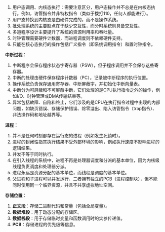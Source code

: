 1. 用户态调用、内核态执行：需要注意区分，用户态操作并不总是在内核态执行。例如，访管指令并非特权指令（类似于拨打110，任何人都能进行）。  
2. 用户态转换到内核态是由硬件完成的，而不是操作系统。  
3. 批处理系统的主要缺点在于缺少交互性，而分时系统则具备交互性。  
4. 多道程序设计主要提升了系统的资源利用率和吞吐量。  
5. 时钟管理需要硬件计数器，而进程调度则不依赖硬件支持。  
6. 只能在核心态执行的操作包括广义指令（即系统调用指令）和置时钟指令。  

**中断过程：**  
1. 中断程序会保存程序状态字寄存器（PSW），但子程序调用并不会保存这些寄存器。  
2. 中断的处理由硬件保存程序计数器（PC），记录被中断程序的执行位置。  
3. 操作系统负责保存通用寄存器、中断屏蔽字，并初始化中断向量表。  
4. 中断分为可屏蔽和不可屏蔽中断，它们处理的是CPU执行指令之外的操作，例如I/O、时钟管理或DMA传输结束等。  
5. 异常包括故障、自陷和终止，它们涉及的是CPU在执行指令过程中出现的内部问题，如缺页错误、存储保护错误、除零溢出、陷入访管指令（trap指令）、非法操作码和地址越界等。

**进程：**  
1. 并不是任何时刻都存在运行态的进程（例如发生死锁时）。  
2. 进程的封闭性指其执行结果不受外部环境的影响，例如执行速度不影响进程的逻辑结果。  
3. 并发不等于同时执行。  
4. 在引入线程的系统中，进程不再是处理器调度和分派的基本单位，因为内核级线程负责调度和处理器分派。  
5. 进程永远是资源分配的基本单位，而线程是调度的基本单位。  
6. 父进程和子进程可以并发运行，二者拥有独立的PCB（进程控制块），但不能同时使用同一个临界资源，并且不共享虚拟地址空间。

**存储位置：**  
1. **正文段**：存储二进制代码和常量（包括全局变量）。  
2. **数据堆段**：用于动态分配的存储区。  
3. **数据栈段**：用于存储临时变量和函数调用时的实参传递值。  
4. **PCB**：存储进程的优先级等信息。 